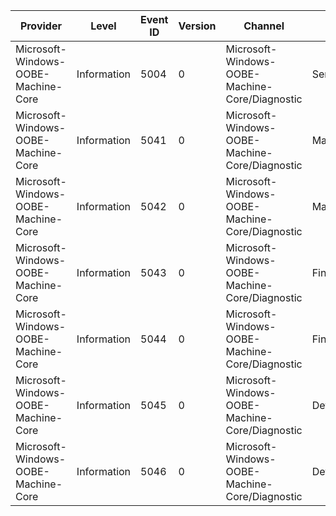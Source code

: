 Provider                             |  Level        |  Event ID  |  Version  |  Channel                                         |  Task                          |  Opcode  |  Keyword  |  Message
-------------------------------------|---------------|------------|-----------|--------------------------------------------------|--------------------------------|----------|-----------|---------
Microsoft-Windows-OOBE-Machine-Core  |  Information  |  5004      |  0        |  Microsoft-Windows-OOBE-Machine-Core/Diagnostic  |  ServiceStartResult            |          |  msoobe   |
Microsoft-Windows-OOBE-Machine-Core  |  Information  |  5041      |  0        |  Microsoft-Windows-OOBE-Machine-Core/Diagnostic  |  MandatoryTasks                |  Start   |  msoobe   |
Microsoft-Windows-OOBE-Machine-Core  |  Information  |  5042      |  0        |  Microsoft-Windows-OOBE-Machine-Core/Diagnostic  |  MandatoryTasks                |  Stop    |  msoobe   |
Microsoft-Windows-OOBE-Machine-Core  |  Information  |  5043      |  0        |  Microsoft-Windows-OOBE-Machine-Core/Diagnostic  |  Finalize                      |  Start   |  msoobe   |
Microsoft-Windows-OOBE-Machine-Core  |  Information  |  5044      |  0        |  Microsoft-Windows-OOBE-Machine-Core/Diagnostic  |  Finalize                      |  Stop    |  msoobe   |
Microsoft-Windows-OOBE-Machine-Core  |  Information  |  5045      |  0        |  Microsoft-Windows-OOBE-Machine-Core/Diagnostic  |  DetermineOfficeSharedLicense  |  Start   |  msoobe   |
Microsoft-Windows-OOBE-Machine-Core  |  Information  |  5046      |  0        |  Microsoft-Windows-OOBE-Machine-Core/Diagnostic  |  DetermineOfficeSharedLicense  |  Stop    |  msoobe   |